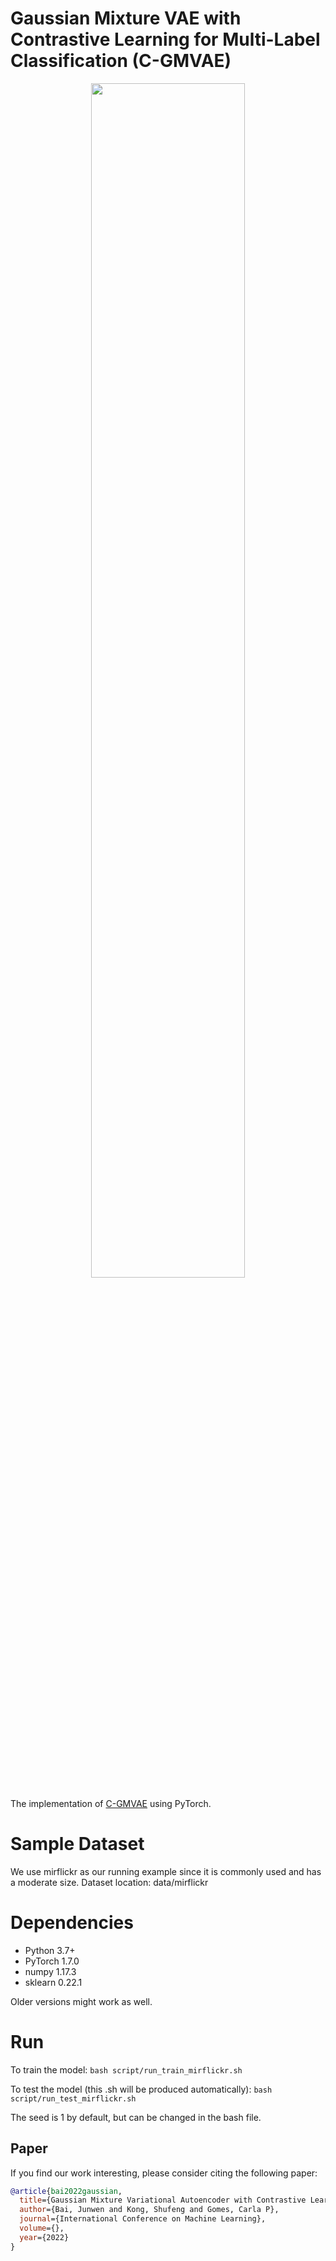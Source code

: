 # Gaussian Mixture VAE with Contrastive Learning for Multi-Label Classification (C-GMVAE)

<div align=center><img src="figs/cdsvae.png" width="70%"></div>

The implementation of [C-GMVAE](https://arxiv.org/abs/2112.00976) using PyTorch.

# Sample Dataset
We use mirflickr as our running example since it is commonly used and has a moderate size. Dataset location: data/mirflickr

# Dependencies
- Python 3.7+
- PyTorch 1.7.0
- numpy 1.17.3
- sklearn 0.22.1

Older versions might work as well.

# Run
To train the model:
``bash script/run_train_mirflickr.sh``

To test the model (this .sh will be produced automatically):
``bash script/run_test_mirflickr.sh``

The seed is 1 by default, but can be changed in the bash file.

## Paper

If you find our work interesting, please consider citing the following paper:

```bibtex
@article{bai2022gaussian,
  title={Gaussian Mixture Variational Autoencoder with Contrastive Learning for Multi-Label Classification},
  author={Bai, Junwen and Kong, Shufeng and Gomes, Carla P},
  journal={International Conference on Machine Learning},
  volume={},
  year={2022}
}
```
